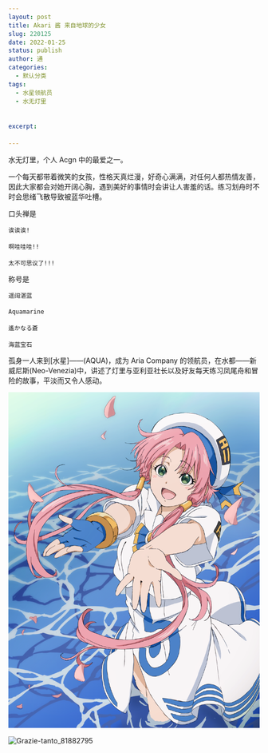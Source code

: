 ```yaml
---
layout: post
title: Akari 酱 来自地球的少女
slug: 220125
date: 2022-01-25
status: publish
author: 通
categories:
  - 默认分类
tags: 
  - 水星领航员
  - 水无灯里
    
 
excerpt:

---
```



水无灯里，个人 Acgn 中的最爱之一。

一个每天都带着微笑的女孩，性格天真烂漫，好奇心满满，对任何人都热情友善，因此大家都会对她开阔心胸，遇到美好的事情时会讲让人害羞的话。练习划舟时不时会思绪飞散导致被蓝华吐槽。

口头禅是

    诶诶诶!

    啊哇哇哇!! 
          
    太不可思议了!!!
    
称号是

    遥阔湛蓝
   
    Aquamarine
   
    遙かなる蒼
  
    海蓝宝石

孤身一人来到[水星]——(AQUA)，成为 Aria Company 的领航员，在水都——新威尼斯(Neo-Venezia)中，讲述了灯里与亚利亚社长以及好友每天练习凤尾舟和冒险的故事，平淡而又令人感动。

![2](./images/暖かくなってきました♪_88493857.png)       

![Grazie-tanto_81882795](https://cdn.jsdelivr.net/gh/shuiwudengli/images@master/Grazie-tanto_81882795.5s0lifgh48k0.jpg)

